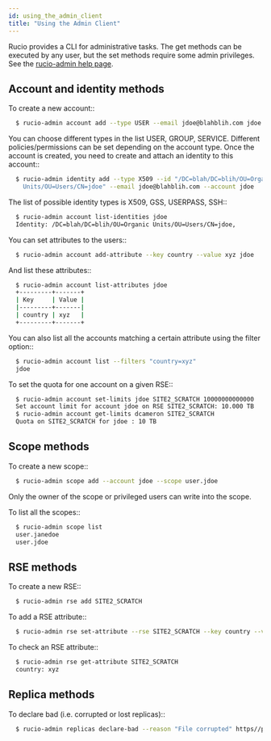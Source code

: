 ```yaml
---
id: using_the_admin_client
title: "Using the Admin Client"
---
```


Rucio provides a CLI for administrative tasks. The get methods can be executed
by any user, but the set methods require some admin privileges. See the
[rucio-admin help page](bin/rucio-admin.md).

## Account and identity methods

To create a new account::

```bash
  $ rucio-admin account add --type USER --email jdoe@blahblih.com jdoe
```

You can choose different types in the list USER, GROUP, SERVICE. Different
policies/permissions can be set depending on the account type.  Once the account
is created, you need to create and attach an identity to this account::

```bash
  $ rucio-admin identity add --type X509 --id "/DC=blah/DC=blih/OU=Organic \
    Units/OU=Users/CN=jdoe" --email jdoe@blahblih.com --account jdoe
```

The list of possible identity types is X509, GSS, USERPASS, SSH::

```bash
  $ rucio-admin account list-identities jdoe
  Identity: /DC=blah/DC=blih/OU=Organic Units/OU=Users/CN=jdoe,        type: X509
```

You can set attributes to the users::

```bash
  $ rucio-admin account add-attribute --key country --value xyz jdoe
```

And list these attributes::

```bash
  $ rucio-admin account list-attributes jdoe
  +---------+-------+
  | Key     | Value |
  |---------+-------|
  | country | xyz   |
  +---------+-------+
```

You can also list all the accounts matching a certain attribute using the filter
option::

```bash
  $ rucio-admin account list --filters "country=xyz"
  jdoe
```

To set the quota for one account on a given RSE::

```bash
  $ rucio-admin account set-limits jdoe SITE2_SCRATCH 10000000000000
  Set account limit for account jdoe on RSE SITE2_SCRATCH: 10.000 TB
  $ rucio-admin account get-limits dcameron SITE2_SCRATCH
  Quota on SITE2_SCRATCH for jdoe : 10 TB
```

## Scope methods

To create a new scope::

```bash
  $ rucio-admin scope add --account jdoe --scope user.jdoe
```

Only the owner of the scope or privileged users can write into the scope.

To list all the scopes::

```bash
  $ rucio-admin scope list
  user.janedoe
  user.jdoe
```

## RSE methods

To create a new RSE::

```bash
  $ rucio-admin rse add SITE2_SCRATCH
```

To add a RSE attribute::

```bash
  $ rucio-admin rse set-attribute --rse SITE2_SCRATCH --key country --value xyz
```

To check an RSE attribute::

```bash
  $ rucio-admin rse get-attribute SITE2_SCRATCH
  country: xyz
```

## Replica methods

To declare bad (i.e. corrupted or lost replicas)::

```bash
  $ rucio-admin replicas declare-bad --reason "File corrupted" https//path/to/lost/file
```
